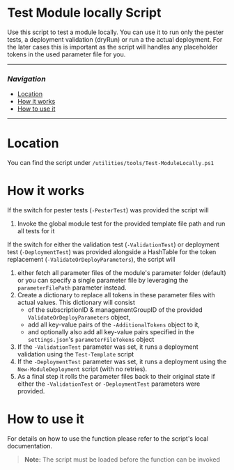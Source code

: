# Test Module locally Script

Use this script to test a module locally. You can use it to run only the pester tests, a deployment validation (dryRun) or run a the actual deployment. For the later cases this is important as the script will handles any placeholder tokens in the used parameter file for you.

---

### _Navigation_

- [Location](#location)
- [How it works](#what-it-does)
- [How to use it](#how-to-use-it)

---
# Location

You can find the script under `/utilities/tools/Test-ModuleLocally.ps1`

# How it works

If the switch for pester tests (`-PesterTest`) was provided the script will
1. Invoke the global module test for the provided template file path and run all tests for it

If the switch for either the validation test (`-ValidationTest`) or deployment test (`-DeploymentTest`) was provided alongside a HashTable for the token replacement (`-ValidateOrDeployParameters`), the script will
1. either fetch all parameter files of the module's parameter folder (default) or you can specify a single parameter file by leveraging the `parameterFilePath` parameter instead.
1. Create a dictionary to replace all tokens in these parameter files with actual values. This dictionary will consist
   - of the subscriptionID & managementGroupID of the provided `ValidateOrDeployParameters` object,
   - add all key-value pairs of the `-AdditionalTokens` object to it,
   - and optionally also add all key-value pairs specified in the `settings.json`'s `parameterFileTokens` object
1. If the `-ValidationTest` parameter was set, it runs a deployment validation using the `Test-Template` script
1. If the `-DeploymentTest` parameter was set, it runs a deployment using the `New-ModuleDeployment` script (with no retries).
1. As a final step it rolls the parameter files back to their original state if either the `-ValidationTest` or `-DeploymentTest` parameters were provided.

# How to use it

For details on how to use the function please refer to the script's local documentation.
> **Note:** The script must be loaded before the function can be invoked
